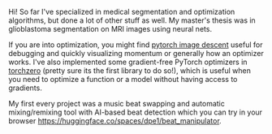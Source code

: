 Hi! So far I've specialized in medical segmentation and optimization algorithms, but done a lot of other stuff as well. My master's thesis was in glioblastoma segmentation on MRI images using neural nets.

If you are into optimization, you might find [pytorch image descent](https://github.com/inikishev/image-descent) useful for debugging and quickly visualizing momentum or generally how an optimizer works. I've also implemented some gradient-free PyTorch optimizers in [torchzero](https://github.com/inikishev/torchzero) (pretty sure its the first library to do so!), which is useful when you need to optimize a function or a model without having access to gradients.

My first every project was a music beat swapping and automatic mixing/remixing tool with AI-based beat detection which you can try in your browser https://huggingface.co/spaces/dpe1/beat_manipulator. 
